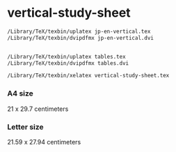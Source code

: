 # vertical-study-sheet

```bash
/Library/TeX/texbin/uplatex jp-en-vertical.tex
/Library/TeX/texbin/dvipdfmx jp-en-vertical.dvi


/Library/TeX/texbin/uplatex tables.tex
/Library/TeX/texbin/dvipdfmx tables.dvi

/Library/TeX/texbin/xelatex vertical-study-sheet.tex
```

### A4 size

21 x 29.7 centimeters

### Letter size

21.59 x 27.94 centimeters
